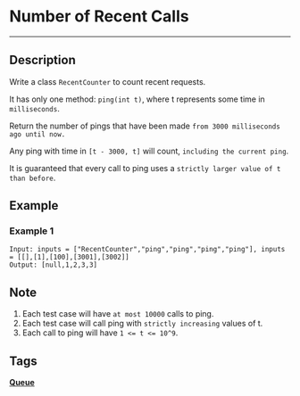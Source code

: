 # Number of Recent Calls
-----
## Description
Write a class `RecentCounter` to count recent requests.

It has only one method: `ping(int t)`, where t represents some time in `milliseconds`.

Return the number of pings that have been made `from 3000 milliseconds ago until now.`

Any ping with time in `[t - 3000, t]` will count, `including the current ping`.

It is guaranteed that every call to ping uses a `strictly larger value of t than before`.

## Example
### Example 1
```
Input: inputs = ["RecentCounter","ping","ping","ping","ping"], inputs = [[],[1],[100],[3001],[3002]]
Output: [null,1,2,3,3]
```

## Note
1. Each test case will have `at most 10000` calls to ping.
2. Each test case will call ping with `strictly increasing` values of t.
3. Each call to ping will have `1 <= t <= 10^9`.

## Tags
**[Queue](https://leetcode.com/tag/queue)**
